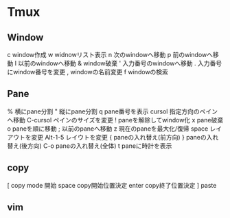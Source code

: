 # Tmux
## Window
  c          window作成
  w          widnowリスト表示
  n          次のwindowへ移動
  p          前のwindowへ移動
  l          以前のwindowへ移動
  &          window破棄
  '          入力番号のwindowへ移動
  .          入力番号にwindow番号を変更
  ,          windowの名前変更
  f          windowの検索

## Pane
  %          横にpane分割
  "          縦にpane分割
  q          pane番号を表示
  cursol     指定方向のペインへ移動
  C-cursol   ペインのサイズを変更
  !          paneを解除してwindow化
  x          pane破棄
  o          paneを順に移動
  ;          以前のpaneへ移動
  z          現在のpaneを最大化/復帰
  space      レイアウトを変更
  Alt-1-5    レイウトを変更
  {          paneの入れ替え(前方向)
  }          paneの入れ替え(後方向)
  C-o        paneの入れ替え(全体)
  t          paneに時計を表示

## copy
  [          copy mode 開始
  space      copy開始位置決定
  enter      copy終了位置決定
  ]          paste

## vim

